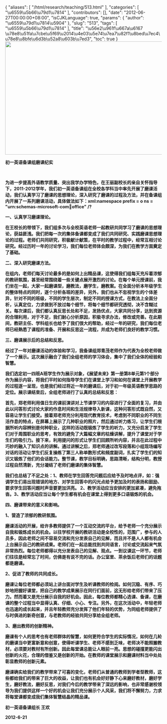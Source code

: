 {
    "aliases": [
        "/html/research/teaching/513.html"
    ],
    "categories": [
        "\u6559\u5b66\u79d1\u7814"
    ],
    "contributors": [],
    "date": "2012-06-27T00:00:00+08:00",
    "isCJKLanguage": true,
    "params": {
        "author": "\u6559\u79d1\u7814\u5904"
    },
    "slug": "513",
    "tags": [
        "\u6559\u5b66\u79d1\u7814"
    ],
    "title": "\u56e2\u961f\u667a\u6167 \u78e8\u51fa\u7cbe\u5f69\u2014\u4e03\u5e74\u7ea7\u82f1\u8bed\u7ec4\u78e8\u8bfe\u6d3b\u52a8\u603b\u7ed3",
    "toc": true
}
**<img
    src="https://cdn.tfls.online/mirror/full/70345ff5895dd860b25cb9f08ac54888be47b953.jpg"
    style="display:block;margin-left:auto;margin-right:auto;"
    decoding="async"
    fetchpriority="auto"
    loading="lazy"
    height="364"
    width="600"
/>**

**初一英语备课组磨课纪实**

 

**为进一步提高外语教学质量、突出我学办学特色，在王丽副校长的亲自关怀指导下，2011-2012学年，我们初一英语备课组在全校各学科当中率先开展了磨课活动，我们认真学习了磨课的思想理论，深入研究了磨课的过程及方法，并在备课组内开展了一系列磨课活动，具体做法如下：xml:namespace prefix = o ns = "urn:schemas-microsoft-com:office:office" /?**

**一、认真学习磨课理论。**

**在王校长的带领下，我们组多次与全校英语老师一起教研共同学习了磨课的思想理论，获益匪浅。我们把每一次的集体备课都变成了我们共同研究、实践磨课思想理论的过程。老师们共同研究，积极献计献策，在平时的教学过程中，经常互相讨论研究。经过历时一年的讨论学习，我们每位老师体会颇深，为我们在教学方面奠定了基础。**

**二、深入研究磨课方法。**

**在组内，老师们每天讨论最多的是如何上出精品课，这使得我们组每天充斥着浓郁的教研氛围，甚至经常围绕着一些关键点展开激烈的讨论。在每个单元授课前，我们坐在一起，大家一起磨课型，磨教法，磨学生，磨教案。在全面分析本年级学生的整体特点的同时，逐个分析各班的差异，另外，我们也从不忽视学生的个体差异，针对不同的班级，不同的学生层次，制定不同的授课方式，在教法上全面分析，认真定位，力求做到不放过每个细节，将每个细节都研究透彻，决不含糊过关。每次课后，我们都认真反思长处和不足，发扬优点，大家共同分享，达到资源的合理利用，对于不足，我们耐心分析原因，积极寻求办法，修改或完善。在此期间，教研主任、学科组长也给予了我们很大的帮助，经过一年的研究，我们每位老师已经熟悉了课程的准备、开展和反思这一流程，并成为老师们良好的教学习惯。**

**三、磨课展示后的总结和反思。**

**经过了一年对磨课活动的体验和学习，我备课组郑青茂老师作为代表为全校老师做了一个展示。这次展示融合了我们全组老师的学习体会，集中了我们全体的经验和智慧。**

**我们选定初一四班A班学生作为展示对象，《展望未来》第一册第8单元第1个部分作为展示内容，将我们平时如何指导学生们在课堂上学习和如何在课堂上开展教学的过程逐一呈现，也是我们经过将近一年的磨课后，对于初一年级英语教学思路的定位。展示课结束后，全组老师进行了认真的总结和反思：**

**首先，郑老师利用值日生的课前演讲对上节课学习的内容进行了全面的复习，并由此以问答形式讨论大家的作息时间和生活规律导入新课，这种问答形式既自然，又容易让学生们接受。接着郑老师充分利用现代教育技术，考虑到不同职业的不同生活作息的特点，在屏幕上展示了几种职业的照片，然后通过听力练习，让学生们根据所听内容辨别是何种职业，这样的活动既锻炼了学生的听力，又充分启发了学生们对于周围职业的思考，有效的避免了大篇幅文章的枯燥讲解，提升了课堂对于学生们的吸引力。接下来，利用提问的形式让学生们回顾所听内容，并且在此过程中巧妙的融入了知识点的讲解。通过讲解之后，郑老师通过改写段落和小组现场编写对话的活动让学生们反复操练了第三人称单数形式和频度副词，扎实了学生们的知识又锻炼了他们的会话能力。整节课，教学目标明确，思路清晰，结构分明，教授过程自然清新，充分凝结了老师们磨课的集体智慧。**

**我们也总结了不足之处：1、教师在学生回答完问题后应给予及时地点评，如：强调学生们易出现错误的地方、对学生回答中的闪光点给予更加及时的表扬和鼓励、要求学生回答问题时声音要更加洪亮。 2、教学活动应当安排的更加紧凑，避免拖沓。3、教学活动应当让每个学生都有机会在课堂上得到更多口语锻炼的机会。**

**四、磨课带来的意义和影响。**

**1、营造了浓郁的教研氛围。**

**磨课活动的开展，给许多教师提供了一个互动交流的平台，给予老师一个充分展示自我和锻炼成长的机会。以往学校开展的教研活动是全校性的，范围广，参与的人员多，因此老师之间不容易交流和充分发表自己的见解，而且并不是人人都有机会上台展示自己的教研成果。老师们在一起总能找到共同语言，讨论或交流起来气氛非常热烈。每位老师都得以充分发表自己的见解、观点。一到议课这一环节，老师们往往是经常忘了时间，仿佛是有说不完的话。办公室里、茶余饭后老师们的话题都是磨课。**

**2、促进了教师的共同成长。**

**磨课让每位老师都必须站上讲台面对学生及听课教师的检阅。如何沉稳、有序、巧妙地把握好课堂，把自己的教学成果展示在同行们面前，这无形给老师们带来了压力。然而着又是充分展示自我的好机会。因此，每位教师都精心选课、备课，在磨课的整个过程当中显得认真、仔细、小心、专注。另外，在这次活动中，年轻老师也迅速的成长起来，并且年轻教师充分发挥了他们年轻的优势，为同组老师提供了与时俱进的新奇创意，与老教师的经验共同分享给全组老师。**

**3、磨出教师的创新精神。**

**磨课有个人的思考也有老师群体的智慧，如何更符合学生的实际情况，如何在几轮的磨课当中更富新意和创意，使得听课学生、老师不感到乏味，老师决不能照搬教材，必须要对教材有所创新。因此每堂课总能让人眼前一亮。思想的碰撞更能闪出创新的火花，合理的借鉴又是创新的开始。在教师的课堂展示和磨课材料当中处处彰显教师的创新元素。**

**磨课确实给我们的教学带来了可喜的变化，老师们从普通的教师到学者型教师，这些都给我们的带来了巨大的收益，让我们也有机会好好静下心来磨好教材，磨好学生，磨好教法，磨好反思，对我们今后的教学带来了深远的影响，也非常感谢校领导为我们提供这样一个好的机会让我们充分展示个人风采，我们将不懈努力，力求将每堂课都变成我们集体智慧结晶的精品课。**

**初一英语备课组长 王欢**

**2012-6-21**

